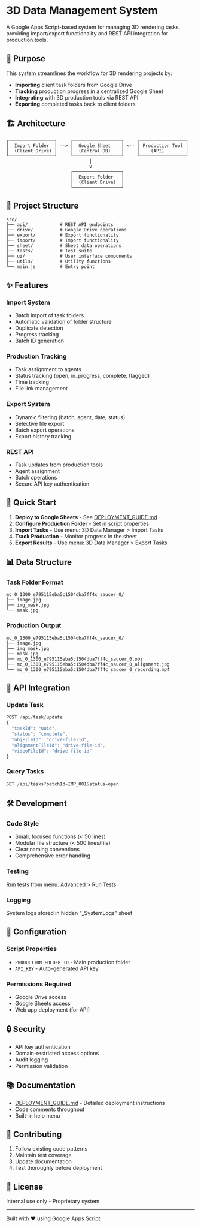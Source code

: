 # 3D Data Management System

A Google Apps Script-based system for managing 3D rendering tasks, providing import/export functionality and REST API integration for production tools.

## 🎯 Purpose

This system streamlines the workflow for 3D rendering projects by:
- **Importing** client task folders from Google Drive
- **Tracking** production progress in a centralized Google Sheet
- **Integrating** with 3D production tools via REST API
- **Exporting** completed tasks back to client folders

## 🏗️ Architecture

```
┌─────────────────┐     ┌──────────────────┐     ┌─────────────────┐
│  Import Folder  │ --> │  Google Sheet    │ <-- │ Production Tool │
│  (Client Drive) │     │  (Central DB)    │     │    (API)        │
└─────────────────┘     └──────────────────┘     └─────────────────┘
                               │
                               v
                        ┌──────────────────┐
                        │  Export Folder   │
                        │  (Client Drive)  │
                        └──────────────────┘
```

## 📁 Project Structure

```
src/
├── api/            # REST API endpoints
├── drive/          # Google Drive operations
├── export/         # Export functionality
├── import/         # Import functionality
├── sheet/          # Sheet data operations
├── tests/          # Test suite
├── ui/             # User interface components
├── utils/          # Utility functions
└── main.js         # Entry point
```

## ✨ Features

### Import System
- Batch import of task folders
- Automatic validation of folder structure
- Duplicate detection
- Progress tracking
- Batch ID generation

### Production Tracking
- Task assignment to agents
- Status tracking (open, in_progress, complete, flagged)
- Time tracking
- File link management

### Export System
- Dynamic filtering (batch, agent, date, status)
- Selective file export
- Batch export operations
- Export history tracking

### REST API
- Task updates from production tools
- Agent assignment
- Batch operations
- Secure API key authentication

## 🚀 Quick Start

1. **Deploy to Google Sheets** - See [DEPLOYMENT_GUIDE.md](DEPLOYMENT_GUIDE.md)
2. **Configure Production Folder** - Set in script properties
3. **Import Tasks** - Use menu: 3D Data Manager > Import Tasks
4. **Track Production** - Monitor progress in the sheet
5. **Export Results** - Use menu: 3D Data Manager > Export Tasks

## 📊 Data Structure

### Task Folder Format
```
mc_0_1300_e795115eba5c1504dba7ff4c_saucer_0/
├── image.jpg
├── img_mask.jpg
└── mask.jpg
```

### Production Output
```
mc_0_1300_e795115eba5c1504dba7ff4c_saucer_0/
├── image.jpg
├── img_mask.jpg
├── mask.jpg
├── mc_0_1300_e795115eba5c1504dba7ff4c_saucer_0.obj
├── mc_0_1300_e795115eba5c1504dba7ff4c_saucer_0_alignment.jpg
└── mc_0_1300_e795115eba5c1504dba7ff4c_saucer_0_recording.mp4
```

## 🔌 API Integration

### Update Task
```javascript
POST /api/task/update
{
  "taskId": "uuid",
  "status": "complete",
  "objFileId": "drive-file-id",
  "alignmentFileId": "drive-file-id",
  "videoFileId": "drive-file-id"
}
```

### Query Tasks
```javascript
GET /api/tasks?batchId=IMP_001&status=open
```

## 🛠️ Development

### Code Style
- Small, focused functions (< 50 lines)
- Modular file structure (< 500 lines/file)
- Clear naming conventions
- Comprehensive error handling

### Testing
Run tests from menu: Advanced > Run Tests

### Logging
System logs stored in hidden "_SystemLogs" sheet

## 📝 Configuration

### Script Properties
- `PRODUCTION_FOLDER_ID` - Main production folder
- `API_KEY` - Auto-generated API key

### Permissions Required
- Google Drive access
- Google Sheets access
- Web app deployment (for API)

## 🔒 Security

- API key authentication
- Domain-restricted access options
- Audit logging
- Permission validation

## 📚 Documentation

- [DEPLOYMENT_GUIDE.md](DEPLOYMENT_GUIDE.md) - Detailed deployment instructions
- Code comments throughout
- Built-in help menu

## 🤝 Contributing

1. Follow existing code patterns
2. Maintain test coverage
3. Update documentation
4. Test thoroughly before deployment

## 📄 License

Internal use only - Proprietary system

---

Built with ❤️ using Google Apps Script